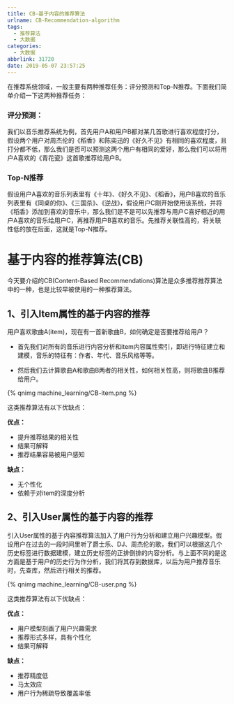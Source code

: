 ```yaml
---
title: CB-基于内容的推荐算法
urlname: CB-Recommendation-algorithm
tags:
  - 推荐算法
  - 大数据
categories:
  - 大数据
abbrlink: 31720
date: 2019-05-07 23:57:25
---
```


在推荐系统领域，一般主要有两种推荐任务：评分预测和Top-N推荐。下面我们简单介绍一下这两种推荐任务：

### 评分预测：
我们以音乐推荐系统为例，首先用户A和用户B都对某几首歌进行喜欢程度打分，假设两个用户对周杰伦的《稻香》和陈奕迅的《好久不见》有相同的喜欢程度，且打分都不低，那么我们是否可以预测这两个用户有相同的爱好，那么我们可以将用户A喜欢的《青花瓷》这首歌推荐给用户B。

### Top-N推荐
假设用户A喜欢的音乐列表里有《十年》、《好久不见》、《稻香》，用户B喜欢的音乐列表里有《同桌的你》、《三国杀》、《逆战》，假设用户C刚开始使用该系统，并将《稻香》添加到喜欢的音乐中，那么我们是不是可以先推荐与用户C喜好相近的用户A喜欢的音乐给用户C，再推荐用户B喜欢的音乐。先推荐关联性高的，将关联性低的放在后面，这就是Top-N推荐。

# 基于内容的推荐算法(CB)

今天要介绍的CB(Content-Based Recommendations)算法是众多推荐推荐算法中的一种，也是比较早被使用的一种推荐算法。

## 1、引入Item属性的基于内容的推荐

用户喜欢歌曲A(item)，现在有一首新歌曲B，如何确定是否要推荐给用户？

* 首先我们对所有的音乐进行内容分析和item内容属性索引，即进行特征建立和建模，音乐的特征有：作者、年代、音乐风格等等。

* 然后我们去计算歌曲A和歌曲B两者的相关性，如何相关性高，则将歌曲B推荐给用户。

<!-- ![Alt](/images/articles/2019/CB-item.png) -->

{% qnimg machine_learning/CB-item.png %}

这类推荐算法有以下优缺点：

**优点：**
- 提升推荐结果的相关性
- 结果可解释
- 推荐结果容易被用户感知

**缺点：**
- 无个性化
- 依赖于对item的深度分析


## 2、引入User属性的基于内容的推荐

引入User属性的基于内容推荐算法加入了用户行为分析和建立用户兴趣模型。假设用户在过去的一段时间里听了爵士乐、DJ、周杰伦的歌，我们可以根据这几个历史标签进行数据建模，建立历史标签的正排倒排的内容分析。与上面不同的是这方面是基于用户的历史行为作分析，我们将其存到数据库，以后为用户推荐音乐时，先查库，然后进行相关的推荐。

<!-- ![Alt](/images/articles/2019/CB-user.png) -->
{% qnimg machine_learning/CB-user.png %}

这类推荐算法有以下优缺点：

**优点：**
- 用户模型刻画了用户兴趣需求
- 推荐形式多样，具有个性化
- 结果可解释

**缺点：**
- 推荐精度低
- 马太效应
- 用户行为稀疏导致覆盖率低
